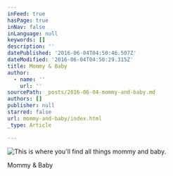 ```yaml
---
inFeed: true
hasPage: true
inNav: false
inLanguage: null
keywords: []
description: ''
datePublished: '2016-06-04T04:50:46.507Z'
dateModified: '2016-06-04T04:50:29.315Z'
title: Mommy & Baby
author:
  - name: ''
    url: ''
sourcePath: _posts/2016-06-04-mommy-and-baby.md
authors: []
publisher: null
starred: false
url: mommy-and-baby/index.html
_type: Article

---
```

![This is where you'll find all things mommy and baby. ](https://the-grid-user-content.s3-us-west-2.amazonaws.com/249fbfd8-c82d-4df6-bb2d-dbf5a5eaedca.jpg)

Mommy & Baby